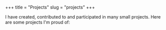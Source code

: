 +++
title = "Projects"
slug = "projects"
+++

I have created, contributed to and participated in many small projects. Here are some projects I'm proud of: